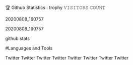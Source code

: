 🏆 Github Statistics :
trophy
𝚅𝙸𝚂𝙸𝚃𝙾𝚁𝚂 𝙲𝙾𝚄𝙽𝚃 

20200808_160757

20200808_160757

github stats



#Languages and Tools

Twitter Twitter Twitter Twitter Twitter Twitter Twitter Twitter

   
